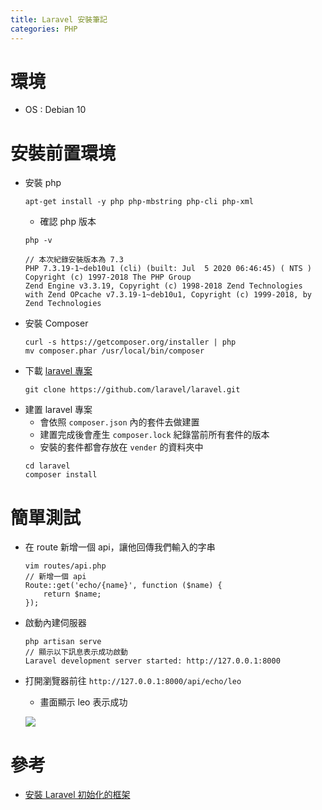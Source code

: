 ```yaml
---
title: Laravel 安裝筆記
categories: PHP
---
```

# 環境
- OS : Debian 10

# 安裝前置環境
- 安裝 php
    ```
    apt-get install -y php php-mbstring php-cli php-xml
    ```
    - 確認 php 版本
    ```
    php -v

    // 本次紀錄安裝版本為 7.3
    PHP 7.3.19-1~deb10u1 (cli) (built: Jul  5 2020 06:46:45) ( NTS )
    Copyright (c) 1997-2018 The PHP Group
    Zend Engine v3.3.19, Copyright (c) 1998-2018 Zend Technologies
    with Zend OPcache v7.3.19-1~deb10u1, Copyright (c) 1999-2018, by Zend Technologies
    ```
- 安裝 Composer
    ```
    curl -s https://getcomposer.org/installer | php
    mv composer.phar /usr/local/bin/composer
    ```
- 下載 [laravel 專案](https://github.com/laravel/laravel)
    ```
    git clone https://github.com/laravel/laravel.git
    ```
- 建置 laravel 專案
    - 會依照 ```composer.json``` 內的套件去做建置
    - 建置完成後會產生 ```composer.lock``` 紀錄當前所有套件的版本
    - 安裝的套件都會存放在 ```vender``` 的資料夾中
    ```
    cd laravel
    composer install
    ```

# 簡單測試
- 在 route 新增一個 api，讓他回傳我們輸入的字串
    ```
    vim routes/api.php
    // 新增一個 api
    Route::get('echo/{name}', function ($name) {
 	    return $name;
    });
    ```
- 啟動內建伺服器
    ```
    php artisan serve
    // 顯示以下訊息表示成功啟動
    Laravel development server started: http://127.0.0.1:8000
    ```
- 打開瀏覽器前往 ```http://127.0.0.1:8000/api/echo/leo```
    - 畫面顯示 leo 表示成功

    ![](https://i.imgur.com/XTWckoL.png)

# 參考
- [安裝 Laravel 初始化的框架](https://peterli.website/%e5%ae%89%e8%a3%9d-laravel-%e5%88%9d%e5%a7%8b%e5%8c%96%e7%9a%84%e6%a1%86%e6%9e%b6/)